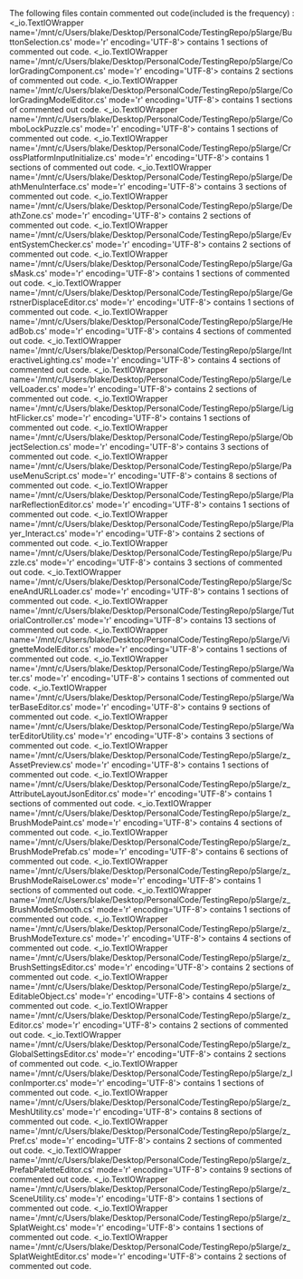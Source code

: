 The following files contain commented out code(included is the frequency) : 
<_io.TextIOWrapper name='/mnt/c/Users/blake/Desktop/PersonalCode/TestingRepo/p5large/ButtonSelection.cs' mode='r' encoding='UTF-8'> contains 1 sections of commented out code. 
<_io.TextIOWrapper name='/mnt/c/Users/blake/Desktop/PersonalCode/TestingRepo/p5large/ColorGradingComponent.cs' mode='r' encoding='UTF-8'> contains 2 sections of commented out code. 
<_io.TextIOWrapper name='/mnt/c/Users/blake/Desktop/PersonalCode/TestingRepo/p5large/ColorGradingModelEditor.cs' mode='r' encoding='UTF-8'> contains 1 sections of commented out code. 
<_io.TextIOWrapper name='/mnt/c/Users/blake/Desktop/PersonalCode/TestingRepo/p5large/ComboLockPuzzle.cs' mode='r' encoding='UTF-8'> contains 1 sections of commented out code. 
<_io.TextIOWrapper name='/mnt/c/Users/blake/Desktop/PersonalCode/TestingRepo/p5large/CrossPlatformInputInitialize.cs' mode='r' encoding='UTF-8'> contains 1 sections of commented out code. 
<_io.TextIOWrapper name='/mnt/c/Users/blake/Desktop/PersonalCode/TestingRepo/p5large/DeathMenuInterface.cs' mode='r' encoding='UTF-8'> contains 3 sections of commented out code. 
<_io.TextIOWrapper name='/mnt/c/Users/blake/Desktop/PersonalCode/TestingRepo/p5large/DeathZone.cs' mode='r' encoding='UTF-8'> contains 2 sections of commented out code. 
<_io.TextIOWrapper name='/mnt/c/Users/blake/Desktop/PersonalCode/TestingRepo/p5large/EventSystemChecker.cs' mode='r' encoding='UTF-8'> contains 2 sections of commented out code. 
<_io.TextIOWrapper name='/mnt/c/Users/blake/Desktop/PersonalCode/TestingRepo/p5large/GasMask.cs' mode='r' encoding='UTF-8'> contains 1 sections of commented out code. 
<_io.TextIOWrapper name='/mnt/c/Users/blake/Desktop/PersonalCode/TestingRepo/p5large/GerstnerDisplaceEditor.cs' mode='r' encoding='UTF-8'> contains 1 sections of commented out code. 
<_io.TextIOWrapper name='/mnt/c/Users/blake/Desktop/PersonalCode/TestingRepo/p5large/HeadBob.cs' mode='r' encoding='UTF-8'> contains 4 sections of commented out code. 
<_io.TextIOWrapper name='/mnt/c/Users/blake/Desktop/PersonalCode/TestingRepo/p5large/InteractiveLighting.cs' mode='r' encoding='UTF-8'> contains 4 sections of commented out code. 
<_io.TextIOWrapper name='/mnt/c/Users/blake/Desktop/PersonalCode/TestingRepo/p5large/LevelLoader.cs' mode='r' encoding='UTF-8'> contains 2 sections of commented out code. 
<_io.TextIOWrapper name='/mnt/c/Users/blake/Desktop/PersonalCode/TestingRepo/p5large/LightFlicker.cs' mode='r' encoding='UTF-8'> contains 1 sections of commented out code. 
<_io.TextIOWrapper name='/mnt/c/Users/blake/Desktop/PersonalCode/TestingRepo/p5large/ObjectSelection.cs' mode='r' encoding='UTF-8'> contains 3 sections of commented out code. 
<_io.TextIOWrapper name='/mnt/c/Users/blake/Desktop/PersonalCode/TestingRepo/p5large/PauseMenuScript.cs' mode='r' encoding='UTF-8'> contains 8 sections of commented out code. 
<_io.TextIOWrapper name='/mnt/c/Users/blake/Desktop/PersonalCode/TestingRepo/p5large/PlanarReflectionEditor.cs' mode='r' encoding='UTF-8'> contains 1 sections of commented out code. 
<_io.TextIOWrapper name='/mnt/c/Users/blake/Desktop/PersonalCode/TestingRepo/p5large/Player_Interact.cs' mode='r' encoding='UTF-8'> contains 2 sections of commented out code. 
<_io.TextIOWrapper name='/mnt/c/Users/blake/Desktop/PersonalCode/TestingRepo/p5large/Puzzle.cs' mode='r' encoding='UTF-8'> contains 3 sections of commented out code. 
<_io.TextIOWrapper name='/mnt/c/Users/blake/Desktop/PersonalCode/TestingRepo/p5large/SceneAndURLLoader.cs' mode='r' encoding='UTF-8'> contains 1 sections of commented out code. 
<_io.TextIOWrapper name='/mnt/c/Users/blake/Desktop/PersonalCode/TestingRepo/p5large/TutorialController.cs' mode='r' encoding='UTF-8'> contains 13 sections of commented out code. 
<_io.TextIOWrapper name='/mnt/c/Users/blake/Desktop/PersonalCode/TestingRepo/p5large/VignetteModelEditor.cs' mode='r' encoding='UTF-8'> contains 1 sections of commented out code. 
<_io.TextIOWrapper name='/mnt/c/Users/blake/Desktop/PersonalCode/TestingRepo/p5large/Water.cs' mode='r' encoding='UTF-8'> contains 1 sections of commented out code. 
<_io.TextIOWrapper name='/mnt/c/Users/blake/Desktop/PersonalCode/TestingRepo/p5large/WaterBaseEditor.cs' mode='r' encoding='UTF-8'> contains 9 sections of commented out code. 
<_io.TextIOWrapper name='/mnt/c/Users/blake/Desktop/PersonalCode/TestingRepo/p5large/WaterEditorUtility.cs' mode='r' encoding='UTF-8'> contains 3 sections of commented out code. 
<_io.TextIOWrapper name='/mnt/c/Users/blake/Desktop/PersonalCode/TestingRepo/p5large/z_AssetPreview.cs' mode='r' encoding='UTF-8'> contains 1 sections of commented out code. 
<_io.TextIOWrapper name='/mnt/c/Users/blake/Desktop/PersonalCode/TestingRepo/p5large/z_AttributeLayoutJsonEditor.cs' mode='r' encoding='UTF-8'> contains 1 sections of commented out code. 
<_io.TextIOWrapper name='/mnt/c/Users/blake/Desktop/PersonalCode/TestingRepo/p5large/z_BrushModePaint.cs' mode='r' encoding='UTF-8'> contains 4 sections of commented out code. 
<_io.TextIOWrapper name='/mnt/c/Users/blake/Desktop/PersonalCode/TestingRepo/p5large/z_BrushModePrefab.cs' mode='r' encoding='UTF-8'> contains 6 sections of commented out code. 
<_io.TextIOWrapper name='/mnt/c/Users/blake/Desktop/PersonalCode/TestingRepo/p5large/z_BrushModeRaiseLower.cs' mode='r' encoding='UTF-8'> contains 1 sections of commented out code. 
<_io.TextIOWrapper name='/mnt/c/Users/blake/Desktop/PersonalCode/TestingRepo/p5large/z_BrushModeSmooth.cs' mode='r' encoding='UTF-8'> contains 1 sections of commented out code. 
<_io.TextIOWrapper name='/mnt/c/Users/blake/Desktop/PersonalCode/TestingRepo/p5large/z_BrushModeTexture.cs' mode='r' encoding='UTF-8'> contains 4 sections of commented out code. 
<_io.TextIOWrapper name='/mnt/c/Users/blake/Desktop/PersonalCode/TestingRepo/p5large/z_BrushSettingsEditor.cs' mode='r' encoding='UTF-8'> contains 2 sections of commented out code. 
<_io.TextIOWrapper name='/mnt/c/Users/blake/Desktop/PersonalCode/TestingRepo/p5large/z_EditableObject.cs' mode='r' encoding='UTF-8'> contains 4 sections of commented out code. 
<_io.TextIOWrapper name='/mnt/c/Users/blake/Desktop/PersonalCode/TestingRepo/p5large/z_Editor.cs' mode='r' encoding='UTF-8'> contains 2 sections of commented out code. 
<_io.TextIOWrapper name='/mnt/c/Users/blake/Desktop/PersonalCode/TestingRepo/p5large/z_GlobalSettingsEditor.cs' mode='r' encoding='UTF-8'> contains 2 sections of commented out code. 
<_io.TextIOWrapper name='/mnt/c/Users/blake/Desktop/PersonalCode/TestingRepo/p5large/z_IconImporter.cs' mode='r' encoding='UTF-8'> contains 1 sections of commented out code. 
<_io.TextIOWrapper name='/mnt/c/Users/blake/Desktop/PersonalCode/TestingRepo/p5large/z_MeshUtility.cs' mode='r' encoding='UTF-8'> contains 8 sections of commented out code. 
<_io.TextIOWrapper name='/mnt/c/Users/blake/Desktop/PersonalCode/TestingRepo/p5large/z_Pref.cs' mode='r' encoding='UTF-8'> contains 2 sections of commented out code. 
<_io.TextIOWrapper name='/mnt/c/Users/blake/Desktop/PersonalCode/TestingRepo/p5large/z_PrefabPaletteEditor.cs' mode='r' encoding='UTF-8'> contains 9 sections of commented out code. 
<_io.TextIOWrapper name='/mnt/c/Users/blake/Desktop/PersonalCode/TestingRepo/p5large/z_SceneUtility.cs' mode='r' encoding='UTF-8'> contains 1 sections of commented out code. 
<_io.TextIOWrapper name='/mnt/c/Users/blake/Desktop/PersonalCode/TestingRepo/p5large/z_SplatWeight.cs' mode='r' encoding='UTF-8'> contains 1 sections of commented out code. 
<_io.TextIOWrapper name='/mnt/c/Users/blake/Desktop/PersonalCode/TestingRepo/p5large/z_SplatWeightEditor.cs' mode='r' encoding='UTF-8'> contains 2 sections of commented out code. 
